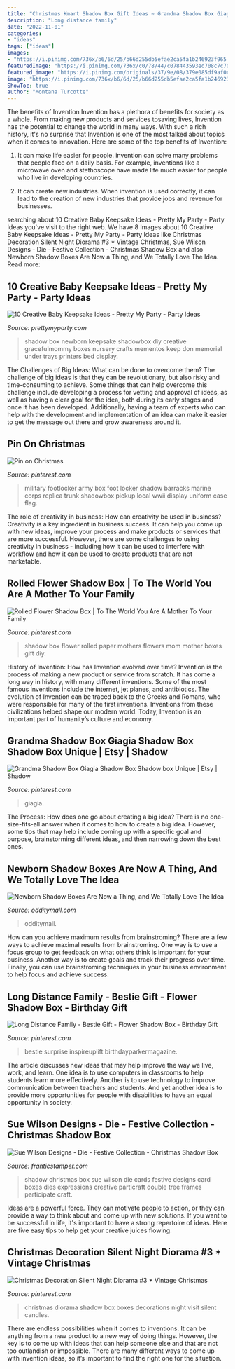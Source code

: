 ```yaml
---
title: "Christmas Kmart Shadow Box Gift Ideas ~ Grandma Shadow Box Giagia Shadow Box Shadow Box Unique"
description: "Long distance family"
date: "2022-11-01"
categories:
- "ideas"
tags: ["ideas"]
images:
- "https://i.pinimg.com/736x/b6/6d/25/b66d255db5efae2ca5fa1b246923f965.jpg"
featuredImage: "https://i.pinimg.com/736x/c0/78/44/c078443593ed708c7c707a44ccd59e17.jpg"
featured_image: "https://i.pinimg.com/originals/37/9e/08/379e085df9af0437adc80204fc071796.jpg"
image: "https://i.pinimg.com/736x/b6/6d/25/b66d255db5efae2ca5fa1b246923f965.jpg"
ShowToc: true
author: "Montana Turcotte"
---
```



The benefits of Invention
Invention has a plethora of benefits for society as a whole. From making new products and services tosaving lives, Invention has the potential to change the world in many ways. With such a rich history, it's no surprise that Invention is one of the most talked about topics when it comes to innovation. Here are some of the top benefits of Invention: 
1. It can make life easier for people. invention can solve many problems that people face on a daily basis. For example, inventions like a microwave oven and stethoscope have made life much easier for people who live in developing countries.

2. It can create new industries. When invention is used correctly, it can lead to the creation of new industries that provide jobs and revenue for businesses.

	

		
searching about 10 Creative Baby Keepsake Ideas - Pretty My Party - Party Ideas you've visit to the right web. We have 8 Images about 10 Creative Baby Keepsake Ideas - Pretty My Party - Party Ideas like Christmas Decoration Silent Night Diorama #3 * Vintage Christmas, Sue Wilson Designs - Die - Festive Collection - Christmas Shadow Box and also Newborn Shadow Boxes Are Now a Thing, and We Totally Love The Idea. Read more:
		
    
## 10 Creative Baby Keepsake Ideas - Pretty My Party - Party Ideas

<img loading=lazy src="https://zolpwsuwoq-flywheel.netdna-ssl.com/wp-content/gallery/creative-baby-keepsake-ideas/newborn-baby-shadow-box.jpg" onerror="this.onerror=null;this.src='https://tse4.mm.bing.net/th?id=OIP.c3VqJcJN1OvteSv_Bs3pSwHaIw&amp;pid=15.1';" alt="10 Creative Baby Keepsake Ideas - Pretty My Party - Party Ideas">

_Source: prettymyparty.com_

>shadow box newborn keepsake shadowbox diy creative gracefulmommy boxes nursery crafts mementos keep don memorial under trays printers bed display. 

	

The Challenges of Big Ideas: What can be done to overcome them?
The challenge of big ideas is that they can be revolutionary, but also risky and time-consuming to achieve. Some things that can help overcome this challenge include developing a process for vetting and approval of ideas, as well as having a clear goal for the idea, both during its early stages and once it has been developed. Additionally, having a team of experts who can help with the development and implementation of an idea can make it easier to get the message out there and grow awareness around it.

    
## Pin On Christmas

<img loading=lazy src="https://i.pinimg.com/736x/dd/29/b2/dd29b22dedf39d094e55dd497694ce5f.jpg" onerror="this.onerror=null;this.src='https://tse4.mm.bing.net/th?id=OIP.ZOXivJLMsJPlHgcbXsEXQAHaFj&amp;pid=15.1';" alt="Pin on Christmas">

_Source: pinterest.com_

>military footlocker army box foot locker shadow barracks marine corps replica trunk shadowbox pickup local wwii display uniform case flag. 

	

The role of creativity in business: How can creativity be used in business?
Creativity is a key ingredient in business success. It can help you come up with new ideas, improve your process and make products or services that are more successful. However, there are some challenges to using creativity in business - including how it can be used to interfere with workflow and how it can be used to create products that are not marketable.

    
## Rolled Flower Shadow Box | To The World You Are A Mother To Your Family

<img loading=lazy src="https://i.pinimg.com/736x/c0/78/44/c078443593ed708c7c707a44ccd59e17.jpg" onerror="this.onerror=null;this.src='https://tse2.mm.bing.net/th?id=OIP.iTPoPwz9NXCEXs_bQdzIqgHaJ4&amp;pid=15.1';" alt="Rolled Flower Shadow Box | To The World You Are A Mother To Your Family">

_Source: pinterest.com_

>shadow box flower rolled paper mothers flowers mom mother boxes gift diy. 

	

History of Invention: How has Invention evolved over time?
Invention is the process of making a new product or service from scratch. It has come a long way in history, with many different inventions. Some of the most famous inventions include the internet, jet planes, and antibiotics. The evolution of Invention can be traced back to the Greeks and Romans, who were responsible for many of the first inventions. Inventions from these civilizations helped shape our modern world. Today, Invention is an important part of humanity’s culture and economy.

    
## Grandma Shadow Box Giagia Shadow Box Shadow Box Unique | Etsy | Shadow

<img loading=lazy src="https://i.pinimg.com/736x/a2/cf/8e/a2cf8ead6f1623e92f5449d35e5cb8c5.jpg" onerror="this.onerror=null;this.src='https://tse4.mm.bing.net/th?id=OIP.B8zyeEdC8Umy0zBKqCZTyAHaJ3&amp;pid=15.1';" alt="Grandma Shadow Box Giagia Shadow Box Shadow box Unique | Etsy | Shadow">

_Source: pinterest.com_

>giagia. 

	

The Process: How does one go about creating a big idea?
There is no one-size-fits-all answer when it comes to how to create a big idea. However, some tips that may help include coming up with a specific goal and purpose, brainstorming different ideas, and then narrowing down the best ones.

    
## Newborn Shadow Boxes Are Now A Thing, And We Totally Love The Idea

<img loading=lazy src="https://odditymall.com/includes/content/newborn-shadow-boxes-are-now-a-thing-and-we-totally-love-the-idea-0.jpg" onerror="this.onerror=null;this.src='https://tse4.mm.bing.net/th?id=OIP.sGD2gOQiztSovQlLtHxxkgHaGx&amp;pid=15.1';" alt="Newborn Shadow Boxes Are Now a Thing, and We Totally Love The Idea">

_Source: odditymall.com_

>odditymall. 

	

How can you achieve maximum results from brainstroming?
There are a few ways to achieve maximal results from brainstroming. One way is to use a focus group to get feedback on what others think is important for your business. Another way is to create goals and track their progress over time. Finally, you can use brainstroming techniques in your business environment to help focus and achieve success.

    
## Long Distance Family - Bestie Gift - Flower Shadow Box - Birthday Gift

<img loading=lazy src="https://i.pinimg.com/736x/b6/6d/25/b66d255db5efae2ca5fa1b246923f965.jpg" onerror="this.onerror=null;this.src='https://tse1.mm.bing.net/th?id=OIP.UA16n155Sr7x442IL6tFjQHaF7&amp;pid=15.1';" alt="Long Distance Family - Bestie Gift - Flower Shadow Box - Birthday Gift">

_Source: pinterest.com_

>bestie surprise inspireuplift birthdayparkermagazine. 

	

The article discusses new ideas that may help improve the way we live, work, and learn. One idea is to use computers in classrooms to help students learn more effectively. Another is to use technology to improve communication between teachers and students. And yet another idea is to provide more opportunities for people with disabilities to have an equal opportunity in society.

    
## Sue Wilson Designs - Die - Festive Collection - Christmas Shadow Box

<img loading=lazy src="http://www.franticstamper.com/assets/images/products/sue%20wilson%20designs/july2016/CEX-DIE-CED3055a.jpg" onerror="this.onerror=null;this.src='https://tse3.mm.bing.net/th?id=OIP.HZb_8PYdIqFuaT39-1hTugHaIx&amp;pid=15.1';" alt="Sue Wilson Designs - Die - Festive Collection - Christmas Shadow Box">

_Source: franticstamper.com_

>shadow christmas box sue wilson die cards festive designs card boxes dies expressions creative particraft double tree frames participate craft. 

	

Ideas are a powerful force. They can motivate people to action, or they can provide a way to think about and come up with new solutions. If you want to be successful in life, it's important to have a strong repertoire of ideas. Here are five easy tips to help get your creative juices flowing: 

    
## Christmas Decoration Silent Night Diorama #3 * Vintage Christmas

<img loading=lazy src="https://i.pinimg.com/originals/37/9e/08/379e085df9af0437adc80204fc071796.jpg" onerror="this.onerror=null;this.src='https://tse4.mm.bing.net/th?id=OIP.cPdy6e9heS_CZ-YzuiufUwHaE8&amp;pid=15.1';" alt="Christmas Decoration Silent Night Diorama #3 * Vintage Christmas">

_Source: pinterest.com_

>christmas diorama shadow box boxes decorations night visit silent candles. 

	

There are endless possibilities when it comes to inventions. It can be anything from a new product to a new way of doing things. However, the key is to come up with ideas that can help someone else and that are not too outlandish or impossible. There are many different ways to come up with invention ideas, so it’s important to find the right one for the situation.

